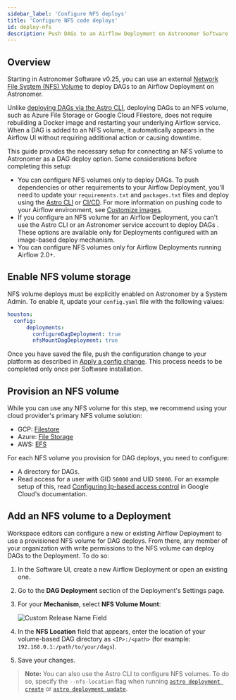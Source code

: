```yaml
---
sidebar_label: 'Configure NFS deploys'
title: 'Configure NFS code deploys'
id: deploy-nfs
description: Push DAGs to an Airflow Deployment on Astronomer Software using an external NFS volume.
---
```


## Overview

Starting in Astronomer Software v0.25, you can use an external [Network File System (NFS) Volume](https://kubernetes.io/docs/concepts/storage/volumes/#nfs) to deploy DAGs to an Airflow Deployment on Astronomer.

Unlike [deploying DAGs via the Astro CLI](deploy-cli.md), deploying DAGs to an NFS volume, such as Azure File Storage or Google Cloud Filestore, does not require rebuilding a Docker image and restarting your underlying Airflow service. When a DAG is added to an NFS volume, it automatically appears in the Airflow UI without requiring additional action or causing downtime.

This guide provides the necessary setup for connecting an NFS volume to Astronomer as a DAG deploy option. Some considerations before completing this setup:

- You can configure NFS volumes only to deploy DAGs. To push dependencies or other requirements to your Airflow Deployment, you'll need to update your `requirements.txt` and `packages.txt` files and deploy using the [Astro CLI](deploy-cli.md) or [CI/CD](ci-cd.md). For more information on pushing code to your Airflow environment, see [Customize images](customize-image.md).
- If you configure an NFS volume for an Airflow Deployment, you can't use the Astro CLI or an Astronomer service account to deploy DAGs . These options are available only for Deployments configured with an image-based deploy mechanism.
- You can configure NFS volumes only for Airflow Deployments running Airflow 2.0+.

## Enable NFS volume storage

NFS volume deploys must be explicitly enabled on Astronomer by a System Admin. To enable it, update your `config.yaml` file with the following values:

```yaml
houston:
  config:
      deployments:
        configureDagDeployment: true
        nfsMountDagDeployment: true
```

Once you have saved the file, push the configuration change to your platform as described in [Apply a config change](apply-platform-config.md). This process needs to be completed only once per Software installation.

## Provision an NFS volume

While you can use any NFS volume for this step, we recommend using your cloud provider's primary NFS volume solution:

* GCP: [Filestore](https://cloud.google.com/filestore/docs/creating-instances)
* Azure: [File Storage](https://docs.microsoft.com/en-us/azure/storage/files/storage-files-how-to-create-nfs-shares?tabs=azure-portal)
* AWS: [EFS](https://docs.aws.amazon.com/efs/latest/ug/getting-started.html)

For each NFS volume you provision for DAG deploys, you need to configure:

* A directory for DAGs.
* Read access for a user with GID `50000` and UID `50000`. For an example setup of this, read [Configuring Ip-based access control](https://cloud.google.com/filestore/docs/creating-instances#configuring_ip-based_access_control) in Google Cloud's documentation.

## Add an NFS volume to a Deployment

Workspace editors can configure a new or existing Airflow Deployment to use a provisioned NFS volume for DAG deploys. From there, any member of your organization with write permissions to the NFS volume can deploy DAGs to the Deployment. To do so:

1. In the Software UI, create a new Airflow Deployment or open an existing one.
2. Go to the **DAG Deployment** section of the Deployment's Settings page.
3. For your **Mechanism**, select **NFS Volume Mount**:

    ![Custom Release Name Field](https://assets2.astronomer.io/main/docs/astronomer-ui/nfs.png)

4. In the **NFS Location** field that appears, enter the location of your volume-based DAG directory as `<IP>:/<path>` (for example: `192.168.0.1:/path/to/your/dags`).
5. Save your changes.

> **Note:** You can also use the  Astro CLI to configure NFS volumes. To do so, specify the `--nfs-location` flag when running [`astro deployment create`](cli-reference.md#astro-deployment-create) or [`astro deployment update`](cli-reference.md#astro-deployment-update).
